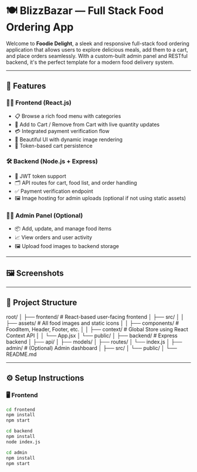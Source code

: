 # 🍽️ BlizzBazar — Full Stack Food Ordering App

Welcome to **Foodie Delight**, a sleek and responsive full-stack food ordering application that allows users to explore delicious meals, add them to a cart, and place orders seamlessly. With a custom-built admin panel and RESTful backend, it's the perfect template for a modern food delivery system.

---

## 🚀 Features

### 👨‍🍳 Frontend (React.js)

- 📋 Browse a rich food menu with categories
- 🛒 Add to Cart / Remove from Cart with live quantity updates
- 💳 Integrated payment verification flow
- 🌟 Beautiful UI with dynamic image rendering
- 🔐 Token-based cart persistence

### 🛠️ Backend (Node.js + Express)

- 🔑 JWT token support
- 🗂️ API routes for cart, food list, and order handling
- ✅ Payment verification endpoint
- 🖼️ Image hosting for admin uploads (optional if not using static assets)

### 🧑‍💼 Admin Panel (Optional)

- 📦 Add, update, and manage food items
- 📈 View orders and user activity
- 🖼️ Upload food images to backend storage

---

## 🖼️ Screenshots

---

## 📁 Project Structure

root/
│
├── frontend/ # React-based user-facing frontend
│ ├── src/
│ │ ├── assets/ # All food images and static icons
│ │ ├── components/ # FoodItem, Header, Footer, etc.
│ │ ├── context/ # Global Store using React Context API
│ │ └── App.jsx
│ └── public/
│
├── backend/ # Express backend
│ ├── api/
│ ├── models/
│ ├── routes/
│ └── index.js
│
├── admin/ # (Optional) Admin dashboard
│ ├── src/
│ └── public/
│
└── README.md

---

## ⚙️ Setup Instructions

### 🖥️ Frontend

```bash
cd frontend
npm install
npm start

cd backend
npm install
node index.js

cd admin
npm install
npm start
```
